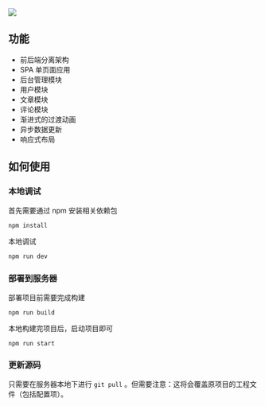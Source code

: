 <img src="https://blog.glumi.cn/_nuxt/img/part-blog.20caff3.png">

## 功能

- 前后端分离架构
- SPA 单页面应用
- 后台管理模块
- 用户模块
- 文章模块
- 评论模块
- 渐进式的过渡动画
- 异步数据更新
- 响应式布局


## 如何使用
### 本地调试

首先需要通过 npm 安装相关依赖包
```bash
npm install
```
本地调试
```bash
npm run dev
```
### 部署到服务器

部署项目前需要完成构建
```bash
npm run build
```
本地构建完项目后，启动项目即可
```
npm run start
```
### 更新源码

只需要在服务器本地下进行 ``git pull``  。但需要注意：这将会覆盖原项目的工程文件（包括配置项）。



